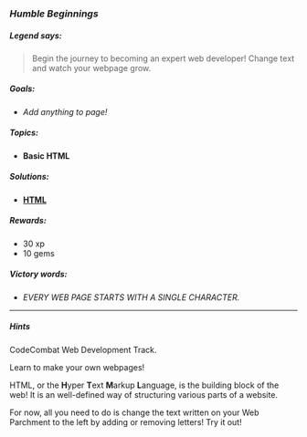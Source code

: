 ### _Humble Beginnings_

##### _Legend says:_
> Begin the journey to becoming an expert web developer! Change text and watch your webpage grow.

##### _Goals:_
+ _Add anything to page!_

##### _Topics:_
+ **Basic HTML**

##### _Solutions:_
+ **[HTML](humble-beginnings.html)**

##### _Rewards:_
+ 30  xp
+ 10 gems

##### _Victory words:_
+ _EVERY WEB PAGE STARTS WITH A SINGLE CHARACTER._

___

##### _Hints_

CodeCombat Web Development Track.

Learn to make your own webpages!

HTML, or the **H**yper **T**ext **M**arkup **L**anguage, is the building block of the web! It is an well-defined way of structuring various parts of a website.

For now, all you need to do is change the text written on your Web Parchment to the left by adding or removing letters! Try it out!

